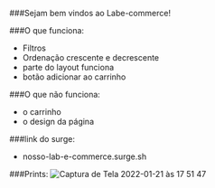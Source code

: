 ###Sejam bem vindos ao Labe-commerce! 

###O que funciona:
- Filtros 
- Ordenação crescente e decrescente
- parte do layout funciona 
- botão adicionar ao carrinho

###O que não funciona:
- o carrinho
- o design da página

###link do surge:
- nosso-lab-e-commerce.surge.sh

###Prints:
![Captura de Tela 2022-01-21 às 17 51 47](https://user-images.githubusercontent.com/91904086/150598580-bd828423-7c44-4bc4-bef4-5ae15dc15ec3.png)
